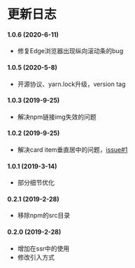# 更新日志

#### 1.0.6 (2020-6-11)

* 修复Edge浏览器出现纵向滚动条的bug

#### 1.0.5 (2020-5-8)

* 开源协议、yarn.lock升级，version tag

#### 1.0.3 (2019-9-25)

* 解决npm链接img失效的问题

#### 1.0.2 (2019-9-25)

* 解决card item垂直居中的问题，[issue#1](https://github.com/jekorx/vue-carousel-card/issues/1)

#### 1.0.1 (2019-3-14)

* 部分细节优化

#### 0.2.1 (2019-2-28)

* 移除npm的src目录

#### 0.2.0 (2019-2-28)

* 增加在ssr中的使用
* 修改引入方式
